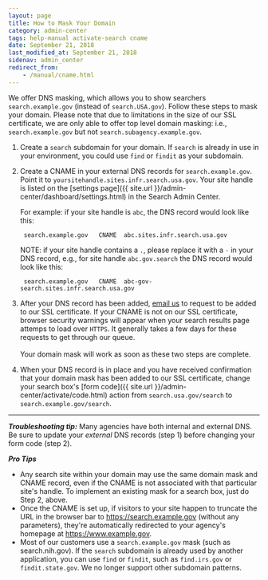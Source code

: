 ```yaml
---
layout: page
title: How to Mask Your Domain
category: admin-center
tags: help-manual activate-search cname 
date: September 21, 2018
last_modified_at: September 21, 2018
sidenav: admin_center
redirect_from:
    - /manual/cname.html
---
```


We offer DNS masking, which allows you to show searchers `search.example.gov` (instead of `search.USA.gov`). Follow these steps to mask your domain. Please note that due to limitations in the size of our SSL certificate, we are only able to offer top level domain masking: i.e., `search.example.gov` but not `search.subagency.example.gov`.

1. Create a `search` subdomain for your domain. If `search` is already in use in your environment, you could use `find` or `findit` as your subdomain.

2. Create a CNAME in your external DNS records for `search.example.gov`. Point it to `yoursitehandle.sites.infr.search.usa.gov`. Your site handle is listed on the [settings page]({{ site.url }}/admin-center/dashboard/settings.html) in the Search Admin Center.
	
	For example: if your site handle is `abc`, the DNS record would look like this:
	
		search.example.gov   CNAME  abc.sites.infr.search.usa.gov

	NOTE: if your site handle contains a `.`, please replace it with a `-` in your DNS record,  e.g., for site handle `abc.gov.search` the DNS record would look like this:

		search.example.gov   CNAME  abc-gov-search.sites.infr.search.usa.gov
  
3. After your DNS record has been added, [email us](mailto:search@support.digitalgov.gov) to request to be added to our SSL certificate. If your CNAME is not on our SSL certificate, browser security warnings will appear when your search results page attemps to load over `HTTPS`. It generally takes a few days for these requests to get through our queue.<br><br>Your domain mask will work as soon as these two steps are complete.

4. When your DNS record is in place and you have received confirmation that your domain mask has been added to our SSL certificate, change your search box's [form code]({{ site.url }}/admin-center/activate/code.html) action from `search.usa.gov/search` to `search.example.gov/search`. 

---

***Troubleshooting tip:*** Many agencies have both internal and external DNS. Be
sure to update your *external* DNS records (step 1) before changing your form code (step 2).

***Pro Tips*** 

* Any search site within your domain may use the same domain mask and CNAME record, even if the CNAME is not associated with that particular site's handle. To implement an existing mask for a search box, just do Step 2, above.
* Once the CNAME is set up, if visitors to your site happen to truncate the URL in the browser bar to https://search.example.gov (without any parameters), they're automatically redirected to your agency's homepage at https://www.example.gov. 
* Most of our customers use a `search.example.gov` mask (such as search.nih.gov). If the `search` subdomain is already used by another application, you can use `find` or `findit`, such as `find.irs.gov` or `findit.state.gov`. We no longer support other subdomain patterns. 
